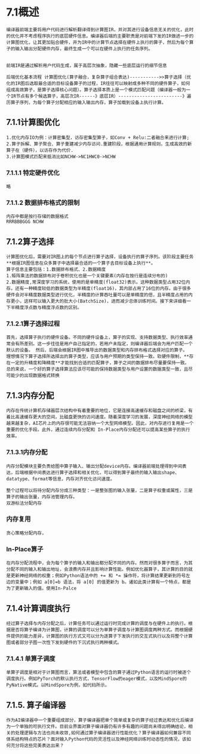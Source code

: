 # 7.1概述
    编译器前端主要将用户代码进行解析翻译得到计算图IR，并对其进行设备信息无关的优化，此时的优化并不考虑程序执行的底层硬件信息。编译器后端的主要职责是对前端下发的IR做进一步的计算图优化，让其更加贴合硬件，并为IR中的计算节点选择在硬件上执行的算子，然后为每个算子的输入输出分配硬件内存，最终生成一个可以在硬件上执行的任务序列。


    前端IR是通过解析用户代码生成，属于高层次抽象，隐藏一些底层运行的细节信息

    后端优化基本流程 计算图优化(算子融合，复杂算子组合表达)----------->>算子选择（优化的IR图后选取最合适的目标设备算子的过程，IR往往可以映射成多种不同的硬件算子，如何组成高效算子，是算子选择核心问题）。算子选择本质上是一个模式匹配问题（编译器一般为一个IR节点有多个候选算子，高层次IR------》底层IR）------------------------》遍历算子序列，为每个算子分配相应的输入输出内存，算子加载到设备上执行计算。

## 7.1.1计算图优化
    1.优化内存IO为例：计算密集型，访存密集型算子，如Conv + Relu:二者融合来进行计算;
    2.算子拆解、算子聚合、算子重建减少内存访问.重建阶段，根据通用计算规则，生成高效的新算子在（硬件），以访存作为代价.
    3.计算图模式匹配来抵消比如NCHW->NC1HWC0->NCHW
### 7.1.1.1 特定硬件优化
    略
### 7.1.1.2 数据排布格式的限制
    内存中都是按行存储的数据格式
    RRRBBBGGG NCHW
## 7.1.2算子选择
    计算图优化后，需要对IR图上的每个节点进行算子选择，设备执行的算子序列。该阶段主要任务**根据IR图信息在众多算子中选择最合适的一个算子去目标设备上执行**。
    算子信息主要包括：1.数据排布格式、2.数据精度
    1.矩阵乘法的数据排布对于卷积优化也是一个关键要素(内存在按行是连续分布的)
    2.数据精度,常深度学习的系统，使用的是单精度(float32)表示。这种数据类型占用32位内存。还有一种精度较低的数据类型为半精度(float16)，其内部占用了16位的内存。由于很多硬件会对半精度数据类型进行优化，半精度的计算吞吐量可以是单精度的倍，且半精度占用的内存更小，这样可以输入更大的批大小(BatchSize)，进而减少总体训练时间。接下来详细看一下半精度浮点数与精度浮点数的区别。
### 7.1.2.1算子选择过程
    首先，选择算子执行的硬件设备。不同的硬件设备上，算子的实现、支持数据类型、执行效率通常会有所差别。这一步往往是用户自己指定的，若用户未指定，则编译器后端会为用户匹配一个默认的设备。 然后，后端会根据IR图中推导出的数据类型和内存排布格式选择对应的算子。
    理想情况下算子选择所选择出的算子类型，应该与用户预期的类型保持一致。软硬件限制，**存在一定的升精度和降精度**才能找到合适的匹配算子，算子之间的数据排布尽量要保持一致。
    总的来说，一个好的算子选择算法应该尽可能的保持数据类型与用户设置的数据类型一致，且尽可能少的出现数据格式转换
## 7.1.3内存分配
    内存在传统计算机存储器层次结构中有着重要的地位，它是连接高速缓存和磁盘之间的桥梁，有着比高速缓存更大的空间，比磁盘更快的访问速度。随着深度学习的发展，深度神经网络的模型越来越复杂，AI芯片上的内存很可能无法容纳一个大型网络模型。因此，对内存进行复用是一个重要的优化手段。此外，通过连续内存分配和 In-Place内存分配还可以提高某些算子的执行效率。
### 7.1.3.1内存分配
    内存分配模块主要负责给图中算子输入、输出分配device内存。编译器前端处理得到中间表达，后端根据中间表达进行算子选择和相关优化，可以得到算子最终的输入输出shape、datatype、format等信息，内存对齐优化访问速度。

    整个过程可以将待分配内存分成三种类型：一是整张图的输入张量，二是算子权重或属性，三是算子的输出张量，内存池管理内存。
    双游标法分配内存
### 内存复用
    贪心策略分配内存，
    
### In-Place算子
    在内存分配流程中，会为每个算子的输入和输出都分配不同的内存。然而对很多算子而言，为其分配不同的输入和输出地址，会浪费内存并且影响计算性能。例如优化器算子，其计算的目的就是更新神经网络的权重；例如Python语法中的 += 和 *= 操作符，将计算结果更新到符号左边的变量中；例如 a[0]=b 语法，将 a[0] 的值更新为 b。诸如此类计算有一个特点，都是为了更新输入的值。使用In-Palce

## 7.1.4计算调度执行
    经过算子选择与内存分配之后，计算任务可以通过运行时完成计算的调度与在硬件上的执行。根据是否将算子编译为计算图，计算的调度可以分为单算子调度与计算图调度两种方式。而根据硬件提供的能力差异，计算图的执行方式又可以分为逐算子下发执行的交互式执行以及将整个计算图或者部分子图一次性下发到硬件的下沉式执行两种模式。
### 7.1.4.1 单算子调度
    单算子调度是相对于计算图而言，算法或者模型中包含的算子通过Python语言的运行时被逐个调度执行。例如PyTorch的默认执行方式，TensorFlow的eager模式，以及MindSpore的PyNative模式。以MindSpore为例，如代码所示。
## 7.1.5. 算子编译器
    作为AI编译器中一个重要组成部分，算子编译器把单个简单或复杂的算子经过表达和优化后编译为一个单独的可执行文件。目前业界面对算子编译器仍有许多有趣的问题尚未得出明确结论，相关的处理逻辑与方法也尚未收敛,如何通过算子编译器进行性能优化？算子编译器如何兼容不同体系结构特点的芯片？面对输入Python代码的灵活性以及神经网络训练时动态性的情况，该如何充分将这些完美表达出来？